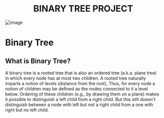 <center> <h1>BINARY TREE PROJECT</h1> </center>

![image](https://upload.wikimedia.org/wikipedia/commons/thumb/5/5e/Binary_tree_v2.svg/800px-Binary_tree_v2.svg.png)

# Binary Tree
## What is Binary Tree?

A binary tree is a rooted tree that is also an ordered tree (a.k.a. plane tree) in which every node has at most two children.
A rooted tree naturally imparts a notion of levels (distance from the root), 
Thus, for every node a notion of children may be defined as the nodes connected to it a level below. 
Ordering of these children (e.g., by drawing them on a plane) makes it possible to distinguish a left child from a right child. 
But this still doesn't distinguish between a node with left but not a right child from a one with right but no left child. 


